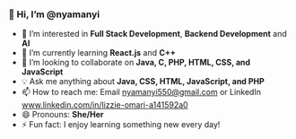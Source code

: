 ### 👋 Hi, I’m @nyamanyi
- 👀 I’m interested in **Full Stack Development**,  **Backend Development** and **AI**
- 🌱 I’m currently learning **React.js** and **C++**  
- 💞️ I’m looking to collaborate on **Java, C, PHP, HTML, CSS, and JavaScript**  
- 💡 Ask me anything about **Java, CSS, HTML, JavaScript, and PHP**  
- 📫 How to reach me: Email nyamanyi550@gmail.com or LinkedIn www.linkedin.com/in/lizzie-omari-a141592a0 
- 😄 Pronouns: **She/Her**    
- ⚡ Fun fact: I enjoy learning something new every day!  

<!---
nyamanyi22/nyamanyi22 is a ✨ special ✨ repository because its `README.md` (this file) appears on your GitHub profile.
You can click the Preview link to take a look at your changes.
--->
